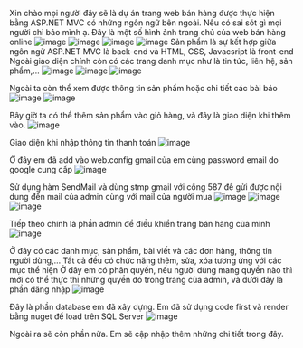 Xin chào mọi người đây sẽ là dự án trang web bán hàng được thực hiện bằng ASP.NET MVC có những ngôn ngữ bên ngoài. Nếu có sai sót gì mọi người chỉ bảo mình ạ.
Đây là một số hình ảnh trang chủ của web bán hàng online
![image](https://github.com/tranquagminh/WebBanHangOnline/assets/118581461/bc49df1e-05de-469f-9408-4afcee88caad)
![image](https://github.com/tranquagminh/WebBanHangOnline/assets/118581461/e68ffdda-4934-4953-8b4d-43cf355d7770)
![image](https://github.com/tranquagminh/WebBanHangOnline/assets/118581461/66092e1e-e79d-4ffc-9ac8-38baafb5a925)
![image](https://github.com/tranquagminh/WebBanHangOnline/assets/118581461/85b337d1-8dd6-4311-9086-6fa881ced65c)
Sản phẩm là sự kết hợp giữa ngôn ngữ ASP.NET MVC là back-end và HTML, CSS, Javacsript là front-end
Ngoài giao diện chính còn có các trang danh mục như là tin tức, liên hệ, sản phẩm,...
![image](https://github.com/tranquagminh/WebBanHangOnline/assets/118581461/e396561b-b015-44da-bbc8-beb0af1c7656)
![image](https://github.com/tranquagminh/WebBanHangOnline/assets/118581461/8224c576-4d97-4408-a551-2116b6fe518a)
![image](https://github.com/tranquagminh/WebBanHangOnline/assets/118581461/a30667cb-fae9-4d78-af38-be26135d7db4)

Ngoài ta còn thể xem được thông tin sản phẩm hoặc chi tiết các bài báo
![image](https://github.com/tranquagminh/WebBanHangOnline/assets/118581461/cfbc9d76-fd58-4174-9e09-a54b5070e79d)
![image](https://github.com/tranquagminh/WebBanHangOnline/assets/118581461/616e88da-3f13-4d37-9a3e-1e0dc99fa650)

Bây giờ ta có thể thêm sản phẩm vào giỏ hàng, và đây là giao diện khi thêm vào.
![image](https://github.com/tranquagminh/WebBanHangOnline/assets/118581461/8d744f0d-00b9-4d19-8ff8-a0dfde8b6797)

Giao diện khi nhập thông tin thanh toán
![image](https://github.com/tranquagminh/WebBanHangOnline/assets/118581461/135abe00-1c99-466f-8c56-c5f27af8acba)

Ở đây em đã add vào web.config gmail của em cùng password email do google cung cấp 
![image](https://github.com/tranquagminh/WebBanHangOnline/assets/118581461/957ab9db-345b-4f30-9e2e-9af3688ec4f9)

Sử dụng hàm SendMail và dùng stmp gmail với cổng 587 để gửi được nội dung đến mail của admin cùng với mail của người mua
![image](https://github.com/tranquagminh/WebBanHangOnline/assets/118581461/9aaa0bd4-743b-42e9-aff6-cac906c8c6a7)
![image](https://github.com/tranquagminh/WebBanHangOnline/assets/118581461/8b196e14-3ad3-4116-b12b-c054e80455a8)
![image](https://github.com/tranquagminh/WebBanHangOnline/assets/118581461/10737964-be0e-41c9-ba43-cfcaa82b61b6)

Tiếp theo chính là phần admin để điều khiển trang bán hàng của mình
![image](https://github.com/tranquagminh/WebBanHangOnline/assets/118581461/b065c3f5-3445-4c41-bfb9-80dbe51c7c15)

Ở đây có các danh mục, sản phẩm, bài viết và các đơn hàng, thông tin người dùng,...
Tất cả đều có chức năng thêm, sửa, xóa tương ứng với các mục thể hiện
Ở đây em có phân quyền, nếu người dùng mang quyền nào thì mới có thể thực thi những quyền đó trong trang của admin, và dưới đây là phần đăng nhập
![image](https://github.com/tranquagminh/WebBanHangOnline/assets/118581461/96c675ef-e750-46d8-9740-b6efb11432ae)

Đây là phần database em đã xây dựng. Em đã sử dụng code first và render bằng nuget để load trên SQL Server
![image](https://github.com/tranquagminh/WebBanHangOnline/assets/118581461/c2e648d2-0dca-4b32-bbf3-e582a3a180d3)

Ngoài ra sẽ còn phần nữa. Em sẽ cập nhập thêm những chi tiết trong đây.










